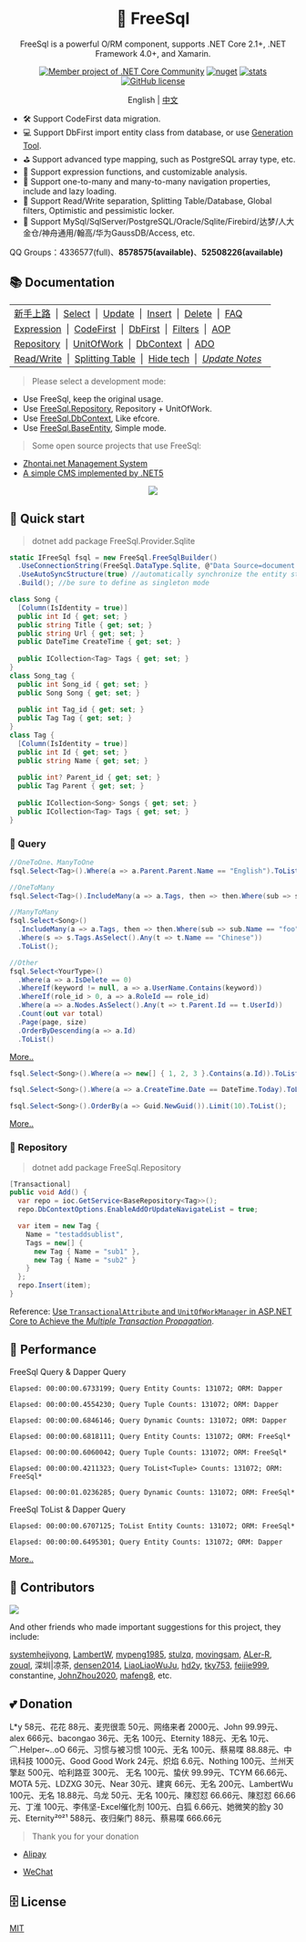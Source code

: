 <h1 align="center"> 🦄 FreeSql </h1><div align="center">

FreeSql is a powerful O/RM component, supports .NET Core 2.1+, .NET Framework 4.0+, and Xamarin.

[![Member project of .NET Core Community](https://img.shields.io/badge/member%20project%20of-NCC-9e20c9.svg)](https://github.com/dotnetcore) 
[![nuget](https://img.shields.io/nuget/v/FreeSql.svg?style=flat-square)](https://www.nuget.org/packages/FreeSql) 
[![stats](https://img.shields.io/nuget/dt/FreeSql.svg?style=flat-square)](https://www.nuget.org/stats/packages/FreeSql?groupby=Version) 
[![GitHub license](https://img.shields.io/badge/license-MIT-blue.svg)](https://raw.githubusercontent.com/2881099/FreeSql/master/LICENSE.txt)

<p>
    <span>English</span> |  
    <a href="README.zh-CN.md">中文</a>
</p>

</div>

- 🛠 Support CodeFirst data migration.
- 💻 Support DbFirst import entity class from database, or use [Generation Tool](https://github.com/2881099/FreeSql/wiki/DbFirst).
- ⛳ Support advanced type mapping, such as PostgreSQL array type, etc.
- 🌲 Support expression functions, and customizable analysis.
- 🏁 Support one-to-many and many-to-many navigation properties, include and lazy loading.
- 📃 Support Read/Write separation, Splitting Table/Database, Global filters, Optimistic and pessimistic locker.
- 🌳 Support MySql/SqlServer/PostgreSQL/Oracle/Sqlite/Firebird/达梦/人大金仓/神舟通用/翰高/华为GaussDB/Access, etc.

QQ Groups：4336577(full)、**8578575(available)**、**52508226(available)**

## 📚 Documentation

| |
| - |
| [新手上路](https://www.cnblogs.com/FreeSql/p/11531300.html)&nbsp;&nbsp;\|&nbsp;&nbsp;[Select](https://github.com/2881099/FreeSql/wiki/%e6%9f%a5%e8%af%a2)&nbsp;&nbsp;\|&nbsp;&nbsp;[Update](https://github.com/2881099/FreeSql/wiki/%e4%bf%ae%e6%94%b9)&nbsp;&nbsp;\|&nbsp;&nbsp;[Insert](https://github.com/2881099/FreeSql/wiki/%e6%b7%bb%e5%8a%a0)&nbsp;&nbsp;\|&nbsp;&nbsp;[Delete](https://github.com/2881099/FreeSql/wiki/%e5%88%a0%e9%99%a4)&nbsp;&nbsp;\|&nbsp;&nbsp;[FAQ](https://github.com/dotnetcore/FreeSql/wiki/%E5%B8%B8%E8%A7%81%E9%97%AE%E9%A2%98)&nbsp;&nbsp;|
| [Expression](https://github.com/2881099/FreeSql/wiki/%e8%a1%a8%e8%be%be%e5%bc%8f%e5%87%bd%e6%95%b0)&nbsp;&nbsp;\|&nbsp;&nbsp;[CodeFirst](https://github.com/2881099/FreeSql/wiki/CodeFirst)&nbsp;&nbsp;\|&nbsp;&nbsp;[DbFirst](https://github.com/2881099/FreeSql/wiki/DbFirst)&nbsp;&nbsp;\|&nbsp;&nbsp;[Filters](https://github.com/2881099/FreeSql/wiki/%e8%bf%87%e6%bb%a4%e5%99%a8)&nbsp;&nbsp;\|&nbsp;&nbsp;[AOP](https://github.com/2881099/FreeSql/wiki/AOP)&nbsp;&nbsp;|
| [Repository](https://github.com/2881099/FreeSql/wiki/Repository)&nbsp;&nbsp;\|&nbsp;&nbsp;[UnitOfWork](https://github.com/2881099/FreeSql/wiki/%e5%b7%a5%e4%bd%9c%e5%8d%95%e5%85%83)&nbsp;&nbsp;\|&nbsp;&nbsp;[DbContext](https://github.com/2881099/FreeSql/wiki/DbContext)&nbsp;&nbsp;\|&nbsp;&nbsp;[ADO](https://github.com/2881099/FreeSql/wiki/ADO)&nbsp;&nbsp;|
| [Read/Write](https://github.com/2881099/FreeSql/wiki/%e8%af%bb%e5%86%99%e5%88%86%e7%a6%bb)&nbsp;&nbsp;\|&nbsp;&nbsp;[Splitting Table](https://github.com/2881099/FreeSql/wiki/%e5%88%86%e8%a1%a8%e5%88%86%e5%ba%93)&nbsp;&nbsp;\|&nbsp;&nbsp;[Hide tech](https://github.com/2881099/FreeSql/wiki/%E9%AA%9A%E6%93%8D%E4%BD%9C)&nbsp;&nbsp;\|&nbsp;&nbsp;[*Update Notes*](https://github.com/2881099/FreeSql/wiki/%e6%9b%b4%e6%96%b0%e6%97%a5%e5%bf%97)&nbsp;&nbsp;|

> Please select a development mode:

- Use FreeSql, keep the original usage.
- Use [FreeSql.Repository](https://github.com/2881099/FreeSql/wiki/Repository), Repository + UnitOfWork.
- Use [FreeSql.DbContext](https://github.com/2881099/FreeSql/wiki/DbContext), Like efcore.
- Use [FreeSql.BaseEntity](https://github.com/2881099/FreeSql/tree/master/Examples/base_entity), Simple mode.

> Some open source projects that use FreeSql:

- [Zhontai.net Management System](https://github.com/zhontai/Admin.Core)
- [A simple CMS implemented by .NET5](https://github.com/luoyunchong/lin-cms-dotnetcore)

<p align="center">
  <img src="https://github.com/dotnetcore/FreeSql/raw/master/functions11.png"/>
</p>

## 🚀 Quick start

> dotnet add package FreeSql.Provider.Sqlite

```csharp
static IFreeSql fsql = new FreeSql.FreeSqlBuilder()
  .UseConnectionString(FreeSql.DataType.Sqlite, @"Data Source=document.db")
  .UseAutoSyncStructure(true) //automatically synchronize the entity structure to the database
  .Build(); //be sure to define as singleton mode

class Song {
  [Column(IsIdentity = true)]
  public int Id { get; set; }
  public string Title { get; set; }
  public string Url { get; set; }
  public DateTime CreateTime { get; set; }
  
  public ICollection<Tag> Tags { get; set; }
}
class Song_tag {
  public int Song_id { get; set; }
  public Song Song { get; set; }
  
  public int Tag_id { get; set; }
  public Tag Tag { get; set; }
}
class Tag {
  [Column(IsIdentity = true)]
  public int Id { get; set; }
  public string Name { get; set; }
  
  public int? Parent_id { get; set; }
  public Tag Parent { get; set; }
  
  public ICollection<Song> Songs { get; set; }
  public ICollection<Tag> Tags { get; set; }
}
```

### 🔎 Query
```csharp
//OneToOne、ManyToOne
fsql.Select<Tag>().Where(a => a.Parent.Parent.Name == "English").ToList();

//OneToMany
fsql.Select<Tag>().IncludeMany(a => a.Tags, then => then.Where(sub => sub.Name == "foo")).ToList();

//ManyToMany
fsql.Select<Song>()
  .IncludeMany(a => a.Tags, then => then.Where(sub => sub.Name == "foo"))
  .Where(s => s.Tags.AsSelect().Any(t => t.Name == "Chinese"))
  .ToList();

//Other
fsql.Select<YourType>()
  .Where(a => a.IsDelete == 0)
  .WhereIf(keyword != null, a => a.UserName.Contains(keyword))
  .WhereIf(role_id > 0, a => a.RoleId == role_id)
  .Where(a => a.Nodes.AsSelect().Any(t => t.Parent.Id == t.UserId))
  .Count(out var total)
  .Page(page, size)
  .OrderByDescending(a => a.Id)
  .ToList()
```
[More..](https://github.com/2881099/FreeSql/wiki/%e6%9f%a5%e8%af%a2)

```csharp
fsql.Select<Song>().Where(a => new[] { 1, 2, 3 }.Contains(a.Id)).ToList();

fsql.Select<Song>().Where(a => a.CreateTime.Date == DateTime.Today).ToList();

fsql.Select<Song>().OrderBy(a => Guid.NewGuid()).Limit(10).ToList();
```
[More..](https://github.com/2881099/FreeSql/wiki/%e8%a1%a8%e8%be%be%e5%bc%8f%e5%87%bd%e6%95%b0) 

### 🚁 Repository

> dotnet add package FreeSql.Repository

```csharp
[Transactional]
public void Add() {
  var repo = ioc.GetService<BaseRepository<Tag>>();
  repo.DbContextOptions.EnableAddOrUpdateNavigateList = true;

  var item = new Tag {
    Name = "testaddsublist",
    Tags = new[] {
      new Tag { Name = "sub1" },
      new Tag { Name = "sub2" }
    }
  };
  repo.Insert(item);
}
```

Reference: [Use `TransactionalAttribute` and `UnitOfWorkManager` in ASP.NET Core to Achieve the *Multiple Transaction Propagation*](https://github.com/dotnetcore/FreeSql/issues/289).

## 💪 Performance

FreeSql Query & Dapper Query

```shell
Elapsed: 00:00:00.6733199; Query Entity Counts: 131072; ORM: Dapper

Elapsed: 00:00:00.4554230; Query Tuple Counts: 131072; ORM: Dapper

Elapsed: 00:00:00.6846146; Query Dynamic Counts: 131072; ORM: Dapper

Elapsed: 00:00:00.6818111; Query Entity Counts: 131072; ORM: FreeSql*

Elapsed: 00:00:00.6060042; Query Tuple Counts: 131072; ORM: FreeSql*

Elapsed: 00:00:00.4211323; Query ToList<Tuple> Counts: 131072; ORM: FreeSql*

Elapsed: 00:00:01.0236285; Query Dynamic Counts: 131072; ORM: FreeSql*
```

FreeSql ToList & Dapper Query

```shell
Elapsed: 00:00:00.6707125; ToList Entity Counts: 131072; ORM: FreeSql*

Elapsed: 00:00:00.6495301; Query Entity Counts: 131072; ORM: Dapper
```

[More..](https://github.com/2881099/FreeSql/wiki/%e6%80%a7%e8%83%bd)

## 👯 Contributors

<a href="https://contributors-img.web.app/image?repo=dotnetcore/FreeSql">
  <img src="https://contributors-img.web.app/image?repo=dotnetcore/FreeSql" />
</a>

And other friends who made important suggestions for this project, they include:

[systemhejiyong](https://github.com/systemhejiyong), 
[LambertW](https://github.com/LambertW), 
[mypeng1985](https://github.com/mypeng1985), 
[stulzq](https://github.com/stulzq), 
[movingsam](https://github.com/movingsam), 
[ALer-R](https://github.com/ALer-R), 
[zouql](https://github.com/zouql), 
深圳|凉茶, 
[densen2014](https://github.com/densen2014), 
[LiaoLiaoWuJu](https://github.com/LiaoLiaoWuJu), 
[hd2y](https://github.com/hd2y), 
[tky753](https://github.com/tky753), 
[feijie999](https://github.com/feijie999), 
constantine, 
[JohnZhou2020](https://github.com/JohnZhou2020), 
[mafeng8](https://github.com/mafeng8), etc.

## 💕 Donation

L*y 58元、花花 88元、麦兜很乖 50元、网络来者 2000元、John 99.99元、alex 666元、bacongao 36元、无名 100元、Eternity 188元、无名 10元、⌒.Helper~..oO 66元、习惯与被习惯 100元、无名 100元、蔡易喋 88.88元、中讯科技 1000元、Good Good Work 24元、炽焰 6.6元、Nothing 100元、兰州天擎赵 500元、哈利路亚 300元、
无名 100元、蛰伏 99.99元、TCYM 66.66元、MOTA 5元、LDZXG 30元、Near 30元、建爽 66元、无名 200元、LambertWu 100元、无名 18.88元、乌龙 50元、无名 100元、陳怼怼 66.66元、陳怼怼 66.66元、丁淮 100元、李伟坚-Excel催化剂 100元、白狐 6.66元、她微笑的脸y 30元、Eternity²º²¹ 588元、夜归柴门 88元、蔡易喋 666.66元

> Thank you for your donation

- [Alipay](https://www.cnblogs.com/FreeSql/gallery/image/338860.html)

- [WeChat](https://www.cnblogs.com/FreeSql/gallery/image/338859.html)

## 🗄 License

[MIT](LICENSE)
